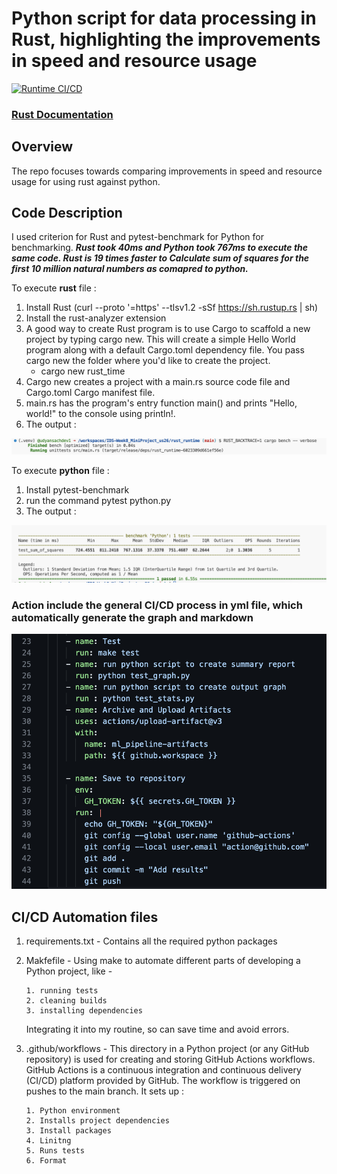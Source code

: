 # Python script for data processing in Rust, highlighting the improvements in speed and resource usage

[![Runtime CI/CD](https://github.com/nogibjj/IDS-Week8_MiniProject_us26/actions/workflows/main.yml/badge.svg)](https://github.com/nogibjj/IDS-Week8_MiniProject_us26/actions/workflows/main.yml)

### [Rust Documentation](https://www.rust-lang.org/)

## Overview

The repo focuses towards comparing improvements in speed and resource usage for using rust against python.

## Code Description

I used criterion for Rust and pytest-benchmark for Python for benchmarking. ***Rust took 40ms and Python took 767ms to execute the same code. Rust is **19 times faster** to Calculate sum of squares for the first 10 million natural numbers as comapred to python.***

To execute **rust** file :
1. Install Rust (curl --proto '=https' --tlsv1.2 -sSf https://sh.rustup.rs | sh)
2. Install the rust-analyzer extension 
3. A good way to create Rust program is to use Cargo to scaffold a new project by typing cargo new. This will create a simple Hello World program along with a default Cargo.toml dependency file. You pass cargo new the folder where you'd like to create the project.
    - cargo new rust_time
4. Cargo new creates a project with a main.rs source code file and Cargo.toml Cargo manifest file.
5. main.rs has the program's entry function main() and prints "Hello, world!" to the console using println!.
6. The output :

<p align="center">
  <img width="650" src="https://github.com/nogibjj/IDS-Week8_MiniProject_us26/blob/main/Image/rusttime.png" alt="My Image2">
</p>

To execute **python** file :
1. Install pytest-benchmark
2. run the command pytest python.py
3. The output : 

<p align="center">
  <img width="650" src="https://github.com/nogibjj/IDS-Week8_MiniProject_us26/blob/main/Image/pythontime.png" alt="My Image2">
</p>

### Action include the general CI/CD process in yml file, which automatically generate the graph and markdown

<p align="center">
  <img width="650" src="https://github.com/nogibjj/IDS-Week3_MiniProject_us26/blob/main/Image/yml_actions.png" alt="My Image2">
</p>

## CI/CD Automation files

1. requirements.txt - Contains all the required python packages
2. Makfefile - Using make to automate different parts of developing a Python project, like -
   
       1. running tests
       2. cleaning builds
       3. installing dependencies
   
   Integrating it into my routine, so can save time and avoid errors.
   
5. .github/workflows - This directory in a Python project (or any GitHub repository) is used for creating and storing GitHub Actions workflows. GitHub Actions is a continuous integration and continuous delivery                           (CI/CD) platform provided by GitHub. The workflow is triggered on pushes to the main branch. It sets up :
   
       1. Python environment
       2. Installs project dependencies
       3. Install packages
       4. Linitng
       5. Runs tests
       6. Format
